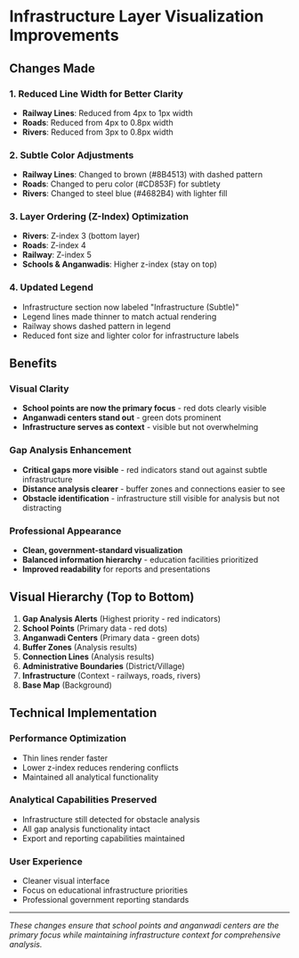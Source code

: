 # Infrastructure Layer Visualization Improvements

## Changes Made

### 1. **Reduced Line Width for Better Clarity**
- **Railway Lines**: Reduced from 4px to 1px width
- **Roads**: Reduced from 4px to 0.8px width  
- **Rivers**: Reduced from 3px to 0.8px width

### 2. **Subtle Color Adjustments**
- **Railway Lines**: Changed to brown (#8B4513) with dashed pattern
- **Roads**: Changed to peru color (#CD853F) for subtlety
- **Rivers**: Changed to steel blue (#4682B4) with lighter fill

### 3. **Layer Ordering (Z-Index) Optimization**
- **Rivers**: Z-index 3 (bottom layer)
- **Roads**: Z-index 4  
- **Railway**: Z-index 5
- **Schools & Anganwadis**: Higher z-index (stay on top)

### 4. **Updated Legend**
- Infrastructure section now labeled "Infrastructure (Subtle)"
- Legend lines made thinner to match actual rendering
- Railway shows dashed pattern in legend
- Reduced font size and lighter color for infrastructure labels

## Benefits

### Visual Clarity
- **School points are now the primary focus** - red dots clearly visible
- **Anganwadi centers stand out** - green dots prominent
- **Infrastructure serves as context** - visible but not overwhelming

### Gap Analysis Enhancement
- **Critical gaps more visible** - red indicators stand out against subtle infrastructure
- **Distance analysis clearer** - buffer zones and connections easier to see
- **Obstacle identification** - infrastructure still visible for analysis but not distracting

### Professional Appearance
- **Clean, government-standard visualization**
- **Balanced information hierarchy** - education facilities prioritized
- **Improved readability** for reports and presentations

## Visual Hierarchy (Top to Bottom)
1. **Gap Analysis Alerts** (Highest priority - red indicators)
2. **School Points** (Primary data - red dots)  
3. **Anganwadi Centers** (Primary data - green dots)
4. **Buffer Zones** (Analysis results)
5. **Connection Lines** (Analysis results)
6. **Administrative Boundaries** (District/Village)
7. **Infrastructure** (Context - railways, roads, rivers)
8. **Base Map** (Background)

## Technical Implementation

### Performance Optimization
- Thin lines render faster
- Lower z-index reduces rendering conflicts
- Maintained all analytical functionality

### Analytical Capabilities Preserved
- Infrastructure still detected for obstacle analysis
- All gap analysis functionality intact
- Export and reporting capabilities maintained

### User Experience
- Cleaner visual interface
- Focus on educational infrastructure priorities
- Professional government reporting standards

---

*These changes ensure that school points and anganwadi centers are the primary focus while maintaining infrastructure context for comprehensive analysis.*